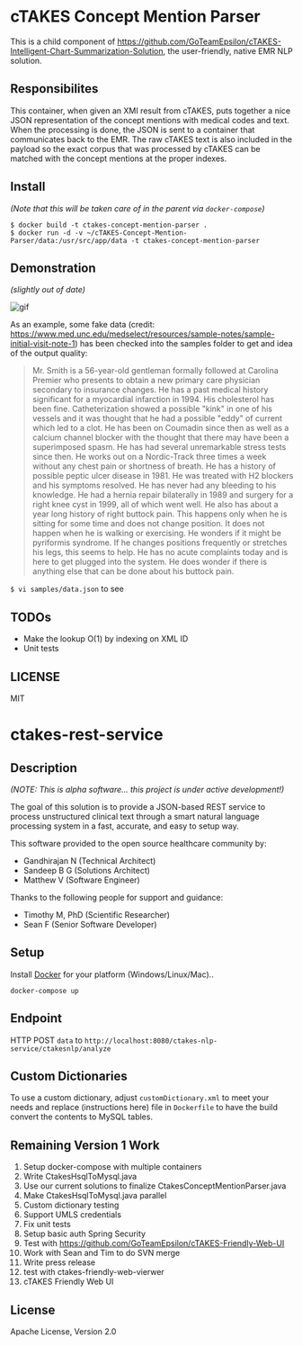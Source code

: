 # cTAKES Concept Mention Parser

This is a child component of https://github.com/GoTeamEpsilon/cTAKES-Intelligent-Chart-Summarization-Solution, the user-friendly, native EMR NLP solution.

## Responsibilites

This container, when given an XMI result from cTAKES, puts together a nice JSON representation of the concept mentions with medical codes and text. When the processing is done, the JSON is sent to a container that communicates back to the EMR. The raw cTAKES text is also included in the payload so the exact corpus that was processed by cTAKES can be matched with the concept mentions at the proper indexes.


## Install

_(Note that this will be taken care of in the parent via `docker-compose`)_

```
$ docker build -t ctakes-concept-mention-parser .
$ docker run -d -v ~/cTAKES-Concept-Mention-Parser/data:/usr/src/app/data -t ctakes-concept-mention-parser
```

## Demonstration

_(slightly out of date)_

![gif](https://github.com/MatthewVita/cTAKES-Concept-Mention-Parser/blob/master/demo.gif?raw=true)

As an example, some fake data (credit: https://www.med.unc.edu/medselect/resources/sample-notes/sample-initial-visit-note-1) has been checked into the samples folder to get and idea of the output quality:

> Mr. Smith is a 56-year-old gentleman formally followed at Carolina Premier who presents to obtain a new primary care physician secondary to insurance changes. He has a past medical history significant for a myocardial infarction in 1994. His cholesterol has been fine. Catheterization showed a possible "kink" in one of his vessels and it was thought that he had a possible "eddy" of current which led to a clot. He has been on Coumadin since then as well as a calcium channel blocker with the thought that there may have been a superimposed spasm. He has had several unremarkable stress tests since then. He works out on a Nordic-Track three times a week without any chest pain or shortness of breath. He has a history of possible peptic ulcer disease in 1981. He was treated with H2 blockers and his symptoms resolved. He has never had any bleeding to his knowledge. He had a hernia repair bilaterally in 1989 and surgery for a right knee cyst in 1999, all of which went well. He also has about a year long history of right buttock pain. This happens only when he is sitting for some time and does not change position. It does not happen when he is walking or exercising. He wonders if it might be pyriformis syndrome. If he changes positions frequently or stretches his legs, this seems to help. He has no acute complaints today and is here to get plugged into the system. He does wonder if there is anything else that can be done about his buttock pain.

`$ vi samples/data.json` to see

## TODOs

- Make the lookup O(1) by indexing on XML ID
- Unit tests

## LICENSE

MIT


# ctakes-rest-service

## Description

_(NOTE: This is alpha software... this project is under active development!)_

The goal of this solution is to provide a JSON-based REST service to process unstructured clinical text through a smart natural language processing system in a fast, accurate, and easy to setup way.

This software provided to the open source healthcare community by:

- Gandhirajan N (Technical Architect)
- Sandeep B G (Solutions Architect)
- Matthew V (Software Engineer)

Thanks to the following people for support and guidance:

- Timothy M, PhD (Scientific Researcher)
- Sean F (Senior Software Developer)

## Setup

Install [Docker](https://www.docker.com/) for your platform (Windows/Linux/Mac)..

```
docker-compose up
```

## Endpoint

HTTP POST `data` to `http://localhost:8080/ctakes-nlp-service/ctakesnlp/analyze`

## Custom Dictionaries

To use a custom dictionary, adjust `customDictionary.xml` to meet your needs and replace (instructions here) file in `Dockerfile` to have the build convert the contents to MySQL tables.

## Remaining Version 1 Work

1. Setup docker-compose with multiple containers
2. Write CtakesHsqlToMysql.java
3. Use our current solutions to finalize CtakesConceptMentionParser.java
4. Make CtakesHsqlToMysql.java parallel
5. Custom dictionary testing
6. Support UMLS credentials
7. Fix unit tests
8. Setup basic auth Spring Security
9. Test with https://github.com/GoTeamEpsilon/cTAKES-Friendly-Web-UI
10. Work with Sean and Tim to do SVN merge
11. Write press release
12. test with ctakes-friendly-web-vierwer
13. cTAKES Friendly Web UI

## License

Apache License, Version 2.0



